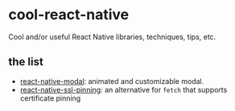 # cool-react-native

Cool and/or useful React Native libraries, techniques, tips, etc.

## the list

* [react-native-modal](https://github.com/react-native-community/react-native-modal): animated and customizable modal.
* [react-native-ssl-pinning](https://github.com/MaxToyberman/react-native-ssl-pinning): an alternative for `fetch` that supports certificate pinning
